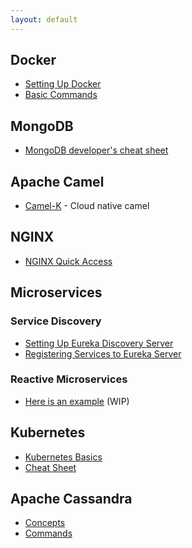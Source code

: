 ```yaml
---
layout: default
---
```


## Docker

* [Setting Up Docker](docs/docker/docker_setup.md)
* [Basic Commands](docs/docker/basic_commands.md)

## MongoDB

* [MongoDB developer's cheat sheet](docs/mongo/developer_cheatsheet.md)

## Apache Camel

* [Camel-K](docs/camel/camel-k.md) - Cloud native camel

## NGINX

* [NGINX Quick Access](docs/nginx/quickaccess.md)

## Microservices
### Service Discovery
* [Setting Up Eureka Discovery Server](docs/microservices/service_discovery/eureka_server.md)
* [Registering Services to Eureka Server](docs/microservices/service_discovery/registering_services.md)

### Reactive Microservices
* [Here is an example](https://github.com/n-reboot/product-service) (WIP)

## Kubernetes
* [Kubernetes Basics](docs/kubernetes/basics.md)
* [Cheat Sheet](docs/kubernetes/basic_commands.md)

## Apache Cassandra
* [Concepts](docs/cassandra/concepts.md)
* [Commands](docs/cassandra/commands.md)
